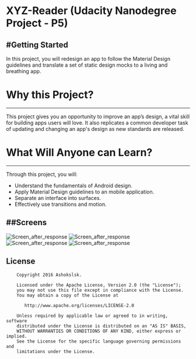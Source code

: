 # XYZ-Reader (Udacity Nanodegree Project - P5)

#Getting Started
---------------
In this project, you will redesign an app to follow the Material Design guidelines
and translate a set of static design mocks to a living and breathing app.


# Why this Project?
---------------------
This project gives you an opportunity to improve an app’s design, a vital skill for building apps users will love. 
It also replicates a common developer task of updating and changing an app's design as new standards are released.

# What Will Anyone can Learn?
---------------------
Through this project, you will:

* Understand the fundamentals of Android design.
* Apply Material Design guidelines to an mobile application.
* Separate an interface into surfaces.
* Effectively use transitions and motion.

##Screens
-------------
![Screen_after_response](https://github.com/ashokslsk/xyz-reader/blob/master/XYZReader/Screens/Screen1.png)
![Screen_after_response](https://github.com/ashokslsk/xyz-reader/blob/master/XYZReader/Screens/Screen2.png)
![Screen_after_response](https://github.com/ashokslsk/xyz-reader/blob/master/XYZReader/Screens/Screen3.png)
![Screen_after_response](https://github.com/ashokslsk/xyz-reader/blob/master/XYZReader/Screens/Screen4.png)



## License

```
    Copyright 2016 Ashokslsk.

    Licensed under the Apache License, Version 2.0 (the "License");
    you may not use this file except in compliance with the License.
    You may obtain a copy of the License at

       http://www.apache.org/licenses/LICENSE-2.0

    Unless required by applicable law or agreed to in writing, software
    distributed under the License is distributed on an "AS IS" BASIS,
    WITHOUT WARRANTIES OR CONDITIONS OF ANY KIND, either express or implied.
    See the License for the specific language governing permissions and
    limitations under the License.
```

